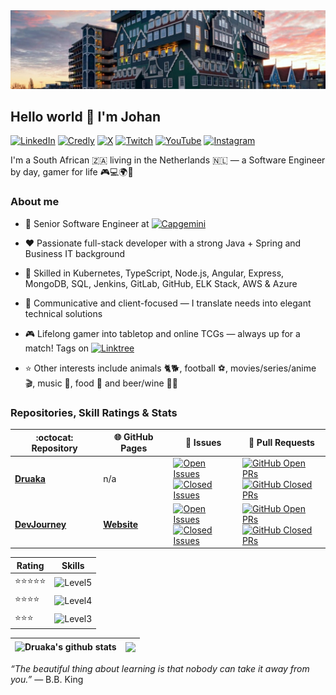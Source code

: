 <img alt="Scenic view of Zaandam" src="./assets/zaandam.jpg" />

## Hello world 👋 I'm Johan
[![LinkedIn](https://img.shields.io/badge/-LinkedIn-0077B5?style=for-the-badge&logo=invision&logoColor=white)](https://www.linkedin.com/in/johan-van-wyk-0/)
[![Credly](https://img.shields.io/badge/-Credly-FF6A00?style=for-the-badge&logo=credly&logoColor=white)](https://www.credly.com/users/druaka)
[![X](https://img.shields.io/badge/-X%20(formerly%20Twitter)-1da1f2?style=for-the-badge&logo=x&logoColor=white)](https://x.com/JohanvanWyk3525)
[![Twitch](https://img.shields.io/badge/-Twitch-6441A4?style=for-the-badge&logo=Twitch&logoColor=white)](https://www.twitch.tv/druakah)
[![YouTube](https://img.shields.io/badge/-YouTube-CD201F?style=for-the-badge&logo=YouTube&logoColor=white)](https://www.youtube.com/@druakah)
[![Instagram](https://img.shields.io/badge/-Instagram-e1306c?style=for-the-badge&logo=Instagram&logoColor=white)](https://www.instagram.com/johanvanwyk0/)

I'm a South African 🇿🇦 living in the Netherlands 🇳🇱 — a Software Engineer by day, gamer for life 🎮💻🌍🤦

### About me

- 💼 Senior Software Engineer at [![Capgemini](https://img.shields.io/badge/-Capgemini-0070AD?style=flat&logo=leaflet&logoColor=white)](https://www.capgemini.com/nl-nl/)

- ❤️ Passionate full-stack developer with a strong Java + Spring and Business IT background

- 🚀 Skilled in Kubernetes, TypeScript, Node.js, Angular, Express, MongoDB, SQL, Jenkins, GitLab, GitHub, ELK Stack, AWS & Azure

- 🤝 Communicative and client-focused — I translate needs into elegant technical solutions

- 🎮 Lifelong gamer into tabletop and online TCGs — always up for a match! Tags on [![Linktree](https://img.shields.io/badge/-Linktree-3DD056?style=flat&logo=linktree&logoColor=white)](https://linktr.ee/druakah)

- ⭐ Other interests include animals 🐈🐕, football ⚽, movies/series/anime 🎬, music 🎵, food 🍔 and beer/wine 🍺🍷

### Repositories, Skill Ratings & Stats
| :octocat:️ Repository | 🌐 GitHub Pages | 🐜 Issues | 🚧 Pull Requests |
|---|---|---|---|
| [**Druaka**](https://github.com/Druaka/Druaka) | n/a | [![Open Issues](https://img.shields.io/github/issues/Druaka/Druaka?color=6f42c1&logo=github&style=flat)](https://github.com/Druaka/Druaka/issues)<br/>[![Closed Issues](https://img.shields.io/github/issues-closed/Druaka/Druaka?color=6c757d&logo=github&style=flat)](https://github.com/Druaka/Druaka/issues?q=is%3Aissue+is%3Aclosed) | [![GitHub Open PRs](https://img.shields.io/github/issues-pr/Druaka/Druaka?style=flat&color=f66a0a&logo=github)](https://github.com/Druaka/Druaka/pulls)<br/>[![GitHub Closed PRs](https://img.shields.io/github/issues-pr-closed/Druaka/Druaka?style=flat&color=6c757d&logo=github)](https://github.com/Druaka/Druaka/pulls?q=is%3Apr+is%3Aclosed) |
| [**DevJourney**](https://github.com/Druaka/devjourney) | [**Website**](https://druaka.github.io/devjourney/) | [![Open Issues](https://img.shields.io/github/issues/Druaka/devjourney?color=6f42c1&logo=github&style=flat)](https://github.com/Druaka/devjourney/issues)<br/>[![Closed Issues](https://img.shields.io/github/issues-closed/Druaka/devjourney?color=6c757d&logo=github&style=flat)](https://github.com/Druaka/devjourney/issues?q=is%3Aissue+is%3Aclosed) | [![GitHub Open PRs](https://img.shields.io/github/issues-pr/Druaka/devjourney?style=flat&color=f66a0a&logo=github)](https://github.com/Druaka/devjourney/pulls)<br/>[![GitHub Closed PRs](https://img.shields.io/github/issues-pr-closed/Druaka/devjourney?style=flat&color=6c757d&logo=github)](https://github.com/Druaka/devjourney/pulls?q=is%3Apr+is%3Aclosed) |

| Rating | Skills                                                                                                                                                                                                                             |
|--------|------------------------------------------------------------------------------------------------------------------------------------------------------------------------------------------------------------------------------------|
| ⭐⭐⭐⭐⭐  | ![Level5](https://skillicons.dev/icons?i=java,spring,kubernetes,mongodb,express,angular,nodejs,js,ts,html,css,md,gradle,maven,npm,githubactions,git,gitlab,github,bitbucket&theme=dark&perline=12)                                 |
| ⭐⭐⭐⭐   | ![Level4](https://skillicons.dev/icons?i=prometheus,grafana,elasticsearch,aws,azure,mysql,postgres,docker,jenkins,jquery,windows,linux,ubuntu,idea,eclipse,postman,gmail,linkedin,discord,instagram,twitter&theme=dark&perline=12) |
| ⭐⭐⭐    | ![Level3](https://skillicons.dev/icons?i=regex,powershell,cs,r,hibernate,redis,firebase,bootstrap,vue,rabbitmq,selenium,debian,redhat&theme=dark&perline=12)                                                                       |

| <img align="center" src="https://github-readme-stats.vercel.app/api?username=Druaka&show_icons=true&hide_border=true" alt="Druaka's github stats" /> | <img align="center" src="https://github-readme-stats.vercel.app/api/top-langs/?username=Druaka&layout=compact&hide_border=true" /> |
|------------------------------------------------------------------------------------------------------------------------------------------------------------------------------------------------------------------------------------------------| ------------- |

<p><i>“The beautiful thing about learning is that nobody can take it away from you.”</i> — B.B. King</p>
